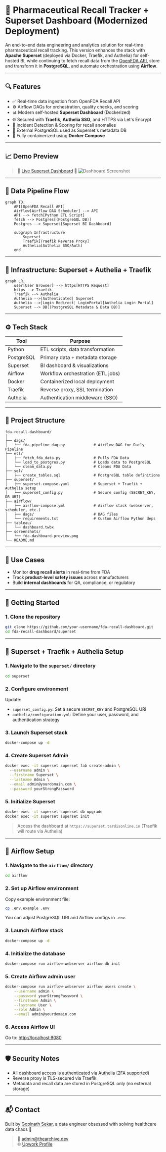 # 💊 Pharmaceutical Recall Tracker + Superset Dashboard (Modernized Deployment)

An end-to-end data engineering and analytics solution for real-time pharmaceutical recall tracking. This version enhances the stack with **Apache Superset** (deployed via Docker, Traefik, and Authelia) for self-hosted BI, while continuing to fetch recall data from the [OpenFDA API](https://open.fda.gov/apis/drug/drug-enforcement/), store and transform it in **PostgreSQL**, and automate orchestration using **Airflow**.

---

## 🔍 Features

- ✅ Real-time data ingestion from OpenFDA Recall API
- ⚙️ Airflow DAGs for orchestration, quality checks, and scoring
- 📊 Modern self-hosted **Superset Dashboard** (Dockerized)
- 🌐 Secured with **Traefik**, **Authelia SSO**, and HTTPS via Let's Encrypt
- 🧠 Incident Detection & Scoring for recall anomalies
- 🐘 External PostgreSQL used as Superset's metadata DB
- 🐳 Fully containerized using **Docker Compose**

---

## 📈 Demo Preview

> 🔗 [Live Superset Dashboard](https://superset.tardisonline.in)
> 📸 ![Dashboard Screenshot](screenshots/fda-dashboard-preview.png)

---

## 🧵 Data Pipeline Flow

```mermaid
graph TD;
    API[OpenFDA Recall API]
    Airflow[Airflow DAG Scheduler] --> API
    API --> fetch[Python ETL Script]
    fetch --> Postgres[(PostgreSQL DB)]
    Postgres --> Superset[Superset BI Dashboard]

    subgraph Infrastructure
        Superset
        Traefik[Traefik Reverse Proxy]
        Authelia[Authelia SSO/Auth]
    end
```

---

## 🔐 Infrastructure: Superset + Authelia + Traefik

```mermaid
graph LR;
    user[User Browser] --> https[HTTPS Request]
    https --> Traefik
    Traefik --> Authelia
    Authelia -->|Authenticated| Superset
    Authelia -->|Login Redirect| LoginPortal[Authelia Login Portal]
    Superset --> DB[(PostgreSQL Metadata & Data DB)]
```

---

## ⚙️ Tech Stack

| Tool        | Purpose                           |
|-------------|-----------------------------------|
| Python      | ETL scripts, data transformation  |
| PostgreSQL  | Primary data + metadata storage   |
| Superset    | BI dashboard & visualizations     |
| Airflow     | Workflow orchestration (ETL jobs) |
| Docker      | Containerized local deployment    |
| Traefik     | Reverse proxy, SSL termination    |
| Authelia    | Authentication middleware (SSO)   |

---

## 📂 Project Structure

```
fda-recall-dashboard/
│
├── dags/                           
│   └── fda_pipeline_dag.py             # Airflow DAG for Daily Pipeline
├── etl/                            
│   ├── fetch_fda_data.py               # Pulls FDA Data
│   └── load_to_postgres.py             # Loads data to PostgreSQL
│   └── clean_data.py                   # Cleans FDA Data
├── sql/                            
│   ├── create_tables.sql               # PostgreSQL table definitions
├── superset/                         
│   ├── superset-compose.yaml           # Superset + Traefik + Authelia setup
│   └── superset_config.py              # Secure config (SECRET_KEY, DB URI)
├── airflow/
│   ├── airflow-compose.yml             # Airflow stack (webserver, scheduler, etc.)
│   ├── dags/                           # DAG files
│   └── requirements.txt                # Custom Airflow Python deps
├── tableau/                        
│   └── dashboard.twbx
├── screenshots/
│   └── fda-dashboard-preview.png
└── README.md
```

---

## 🧠 Use Cases

- Monitor **drug recall alerts** in real-time from FDA
- Track **product-level safety issues** across manufacturers
- Build **internal dashboards** for QA, compliance, or regulatory

---

## 🚀 Getting Started

### 1. Clone the repository
```bash
git clone https://github.com/your-username/fda-recall-dashboard.git
cd fda-recall-dashboard/superset
```

---

## 🐳 Superset + Traefik + Authelia Setup

### 1. Navigate to the `superset/` directory
```bash
cd superset
```

### 2. Configure environment

Update:
- `superset_config.py`: Set a secure `SECRET_KEY` and PostgreSQL URI
- `authelia/configuration.yml`: Define your user, password, and authentication strategy

### 3. Launch Superset stack
```bash
docker-compose up -d
```

### 4. Create Superset Admin
```bash
docker exec -it superset superset fab create-admin \
  --username admin \
  --firstname Superset \
  --lastname Admin \
  --email admin@yourdomain.com \
  --password yourStrongPassword
```

### 5. Initialize Superset
```bash
docker exec -it superset superset db upgrade
docker exec -it superset superset init
```

> Access the dashboard at `https://superset.tardisonline.in` (Traefik will route via Authelia)

---

## 🎯 Airflow Setup

### 1. Navigate to the `airflow/` directory
```bash
cd airflow
```

### 2. Set up Airflow environment

Copy example environment file:
```bash
cp .env.example .env
```

You can adjust PostgreSQL URI and Airflow configs in `.env`.

### 3. Launch Airflow stack
```bash
docker-compose up -d
```

### 4. Initialize the database
```bash
docker-compose run airflow-webserver airflow db init
```

### 5. Create Airflow admin user
```bash
docker-compose run airflow-webserver airflow users create \
    --username admin \
    --password yourStrongPassword \
    --firstname Admin \
    --lastname User \
    --role Admin \
    --email admin@yourdomain.com
```

### 6. Access Airflow UI
Go to: [http://localhost:8080](http://localhost:8080)

---

## 🛡️ Security Notes

- All dashboard access is authenticated via Authelia (2FA supported)
- Reverse proxy is TLS-secured via Traefik
- Metadata and recall data are stored in PostgreSQL only (no external storage)

---

## 📬 Contact

Built by [Gopinath Sekar](https://www.linkedin.com/in/gopinath-sekar/), a data engineer obsessed with solving healthcare data chaos 💊

> 📧 [admin@thearchive.dev](mailto:admin@thearchive.dev)  
> 🌐 [Upwork Profile](https://www.upwork.com/freelancers/~018057852a30b567fe)
